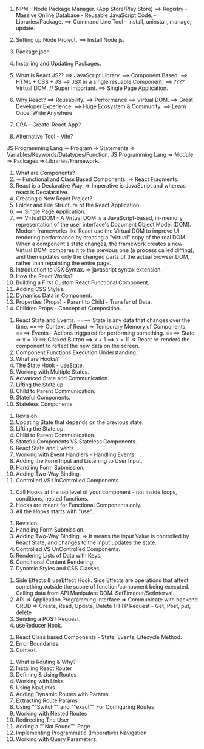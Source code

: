 <!-- React Intro and Setup -->

1. NPM - Node Package Manager. (App Store/Play Store)
==> Registry - Massive Online Database - Reusable JavaScript Code. - Libraries/Package.
==> Command Line Tool - install, uninstall, manage, update.

2. Setting up Node Project.
==> Install Node js.


3. Package.json
4. Installing and Updating Packages.
5. What is React JS??
==> JavaScript Library.
==> Component Based.
==> HTML + CSS + JS ==> JSX in a single resuable Component.
==> ???? Virtual DOM. // Super Important.
==> Single Page Application.

6. Why React?
==> Reusability.
==> Performance ==> Virtual DOM.
==> Great Developer Experience.
==> Huge Ecosystem & Community.
==> Learn Once, Write Anywhere. 

7. CRA - Create-React-App?
8. Alternative Tool - Vite?



JS Programming Lang => Program => Statements => Variables/Keywords/Datatypes/Function.
JS Programming Lang => Module => Packages => Libraries/Framework.

<!-- React Basics -->

1. What are Components?
2. => Functional and Class Based Components.
   => React Fragments.
3. React is a Declarative Way.
=> Imperative is JavaScript and whereas react is Decalarative.
4. Creating a New React Project?
5. Folder and File Structure of the React Application.
6. ==> Single Page Application.
7. ==> Virtual DOM - A Virtual DOM is a JavaScript-based, in-memory representation of the user interface's Document Object Model (DOM). Modern frameworks like React use the Virtual DOM to improve UI rendering performance by creating a "virtual" copy of the real DOM. When a component's state changes, the framework creates a new Virtual DOM, compares it to the previous one (a process called diffing), and then updates only the changed parts of the actual browser DOM, rather than repainting the entire page.
8. Introduction to JSX Syntax.
=> javascript syntax extension.
1.  How the React Works?
2.  Building a First Custom React Functional Component.
3.  Adding CSS Styles.
4.  Dynamics Data in Component.
5.  Properties (Props) - Parent to Child - Transfer of Data.
6.  Children Props - Concept of Composition.

<!-- React State and Events -->

1.  React State and Events.
====> State is any data that changes over the time.
====> Context of React => Temporary Memory of Components.
====> Events - Actions triggered for performing something.
====> State => x = 10 ==> Clicked Button ==> x + 1 ==> x = 11 => React re-renders the component to reflect the new data on the screen.
2.  Component Functions Execution Understanding.
3.  What are Hooks?
4.  The State Hook - useState.
5.  Working with Multiple States.
6.  Advanced State and Communication.
7.  Lifting the State up.
8.  Child to Parent Communication.
9.  Stateful Components.
10. Stateless Components.

<!-- React Events and Form -->

1. Revision.
2. Updating State that depends on the previous state.
3. Lifting the State up.
4. Child to Parent Communication.
5. Stateful Components VS Stateless Components.
6. React State and Events.
7. Working with Event Handlers - Handling Events.
8. Adding the Form Input and Listening to User Input.
9.  Handling Form Submission.
10. Adding Two-Way Binding.
11. Controlled VS UnControlled Components.


<!-- Rules of Hook -->
1. Call Hooks at the top level of your component - not inside loops, conditions, nested functions.
2. Hooks are meant for Functional Components only.
3. All the Hooks starts with "use".


<!-- Lists and Conditional Rendering -->

1. Revision.
2. Handling Form Submission.
3. Adding Two-Way Binding.
=> It means the input Value is controlled by React State, and changes to the input updates the state.
4. Controlled VS UnControlled Components.
5. Rendering Lists of Data with Keys.
6. Conditional Content Rendering.
7. Dynamic Styles and CSS Classes.



<!-- React Handling Side Effects & Working With APIs and useReducer Hook -->

1. Side Effects & useEffect Hook.
   Side Effects are operations that affect something outside the scope of function/component being executed.
   Calling data from API
   Manipulate DOM.
   SetTimeout/SetInterval
2. API => Application Programming Interface => Communicate with backend
   CRUD => Create, Read, Update, Delete
   HTTP Request - Get, Post, put, delete
3. Sending a POST Request.
4. useReducer Hook.

<!-- React Class Components -->
1. React Class based Components - State, Events, Lifecycle Method.
2. Error Boundaries.
3. Context.

<!-- React Router DOM -->

1. What is Routing & Why?
2. Installing React Router
3. Defining & Using Routes
4. Working with Links
5. Using NavLinks
6. Adding Dynamic Routes with Params
7. Extracting Route Params
8. Using ""Switch"" and ""exact"" For Configuring Routes
9. Working with Nested Routes
10. Redirecting The User
11. Adding a ""Not Found"" Page
12. Implementing Programmatic (Imperative) Navigation
13. Working with Query Parameters.

   
